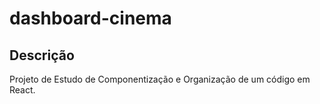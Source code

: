 # dashboard-cinema

## Descrição

Projeto de Estudo de Componentização e Organização de um código em React.